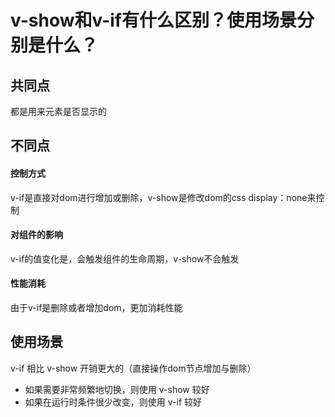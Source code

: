 # v-show和v-if有什么区别？使用场景分别是什么？
## 共同点
都是用来元素是否显示的

## 不同点
#### 控制方式
v-if是直接对dom进行增加或删除，v-show是修改dom的css display：none来控制

#### 对组件的影响
v-if的值变化是，会触发组件的生命周期，v-show不会触发

#### 性能消耗
由于v-if是删除或者增加dom，更加消耗性能


## 使用场景
v-if 相比 v-show 开销更大的（直接操作dom节点增加与删除）
* 如果需要非常频繁地切换，则使用 v-show 较好
* 如果在运行时条件很少改变，则使用 v-if 较好
